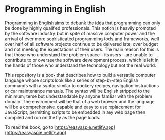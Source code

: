 # Programming in English

Programming in English aims to debunk the idea that programming can only be done by highly qualified professionals. This notion is heavily promoted by the software industry, but in spite of massive computer power and the arrival of ever more sophisticated programming tools and frameworks, well over half of all software projects continue to be delivered late, over budget and not meeting the expectations of their users. The main reason for this is that those who understand the problem space - its users - are unable to contribute to or oversee the software development process, which is left in the hands of those who understand the technology but not the real world.

This repository is a book that describes how to build a versatile computer language whose scripts look like a series of step-by-step English commands with a syntax similar to cookery recipes, navigation instructions or car maintenance manuals. The syntax will be English stripped to the minimum; terse but understandable by anyone familiar with the problem domain. The environment will be that of a web browser and the language will be a comprehensive, capable and easy to use replacement for JavaScript, permitting scripts to be embedded in any web page then compiled and run on the fly as the page loads.

To read the book, go to [https://easyaspie.netlify.app](https://easyaspie.netlify.app).
